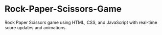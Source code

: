 # Rock-Paper-Scissors-Game
Rock Paper Scissors game using HTML, CSS, and JavaScript with real-time score updates and animations.
